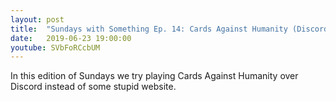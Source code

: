 ```yaml
---
layout: post
title:  "Sundays with Something Ep. 14: Cards Against Humanity (Discord Edition)"
date:   2019-06-23 19:00:00
youtube: SVbFoRCcbUM
---
```


In this edition of Sundays we try playing Cards Against Humanity over Discord instead of some stupid website.